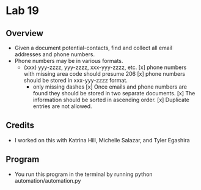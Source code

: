 # Lab 19

## Overview 

- Given a document potential-contacts, find and collect all email addresses and phone numbers.
- Phone numbers may be in various formats.
  - (xxx) yyy-zzzz, yyy-zzzz, xxx-yyy-zzzz, etc.
  [x] phone numbers with missing area code should presume 206
  [x] phone numbers should be stored in xxx-yyy-zzzz format.
      - only missing dashes
[x] Once emails and phone numbers are found they should be stored in two separate documents.
[x] The information should be sorted in ascending order.
[x] Duplicate entries are not allowed.

## Credits

- I worked on this with Katrina Hill, Michelle Salazar, and Tyler Egashira

## Program

- You run this program in the terminal by running python automation/automation.py  
